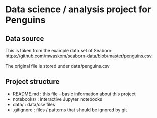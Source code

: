 # Data science / analysis project for Penguins

## Data source

This is taken from the example data set of Seaborn: https://github.com/mwaskom/seaborn-data/blob/master/penguins.csv

The original file is stored under data/penguins.csv

## Project structure

- README.md : this file - basic information about this project
- notebooks/ : interactive Jupyter notebooks
- data/ : data/csv files
- .gitignore : files / patterns that should be ignored by git
